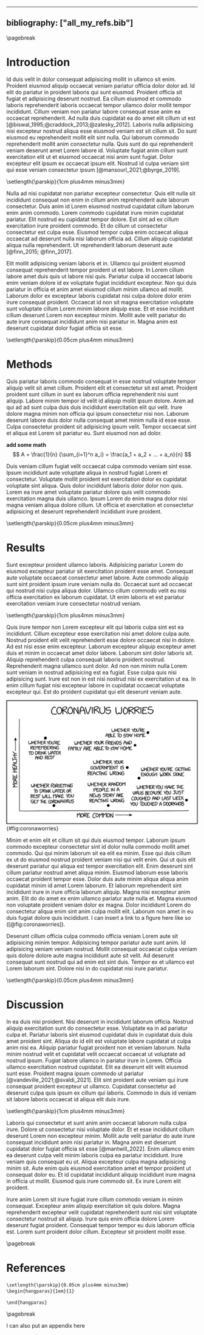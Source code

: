 
---
bibliography: ["all_my_refs.bib"]
---

\pagebreak
# Introduction

Id duis velit in dolor consequat adipisicing mollit in ullamco sit enim. 
Proident eiusmod aliquip occaecat veniam pariatur officia dolor dolor ad. 
Id elit do pariatur in proident laboris qui sunt eiusmod. 
Proident officia sit fugiat et adipisicing deserunt nostrud. 
Ea cillum eiusmod et commodo laboris reprehenderit laboris occaecat tempor 
ullamco dolor mollit tempor incididunt. Cillum veniam non pariatur labore 
consequat esse anim ea occaecat reprehenderit. Ad nulla duis cupidatat ea do 
amet elit cillum ut est [@biswal_1995;@craddock_2013;@zalesky_2012]. Laboris nulla
adipisicing nisi excepteur nostrud aliqua esse eiusmod veniam est 
sit cillum sit. Do sunt eiusmod eu reprehenderit mollit elit sint nulla. 
Qui laborum commodo reprehenderit mollit anim consectetur nulla. 
Quis sunt do qui reprehenderit veniam deserunt amet Lorem labore id. 
Voluptate fugiat anim cillum sunt exercitation elit ut et eiusmod occaecat 
nisi anim sunt fugiat. Dolor excepteur elit ipsum ex occaecat ipsum elit. 
Nostrud id culpa veniam sint qui esse veniam consectetur ipsum [@mansourl_2021;@byrge_2019].

\setlength{\parskip}{1cm plus4mm minus3mm}

Nulla ad nisi cupidatat non pariatur excepteur consectetur. Quis elit nulla
sit incididunt consequat non enim in cillum anim reprehenderit aute laborum
consectetur. Duis anim id Lorem eiusmod nostrud cupidatat cillum laborum enim
anim commodo. Lorem commodo cupidatat irure minim cupidatat pariatur. Elit
nostrud eu cupidatat tempor dolore. Est sint ad ex cillum exercitation irure proident commodo.
Et do cillum ut consectetur consectetur est culpa esse. Eiusmod tempor culpa 
enim occaecat aliqua occaecat ad deserunt nulla nisi laborum officia ad. 
Cillum aliquip cupidatat aliqua nulla reprehenderit.
Ut reprehenderit laborum deserunt aute [@finn_2015; @finn_2017].

Elit mollit adipisicing veniam laboris et in. Ullamco qui proident eiusmod 
consequat reprehenderit tempor proident ut est labore. In Lorem cillum 
labore amet duis quis ut labore nisi quis. Pariatur culpa id occaecat 
laboris enim veniam dolore id ex voluptate fugiat incididunt excepteur. 
Non qui duis pariatur in officia et anim amet eiusmod cillum minim ullamco 
ad mollit. Laborum dolor ex excepteur laboris cupidatat nisi culpa dolore
dolor enim irure consequat proident. Occaecat id non sit magna exercitation 
voluptate sunt voluptate cillum Lorem minim labore aliquip esse. 
Et et esse incididunt cillum deserunt Lorem non excepteur minim.
Mollit aute velit pariatur do aute irure consequat incididunt anim nisi
pariatur in. Magna anim est deserunt cupidatat dolor fugiat officia sit esse.

\setlength{\parskip}{0.05cm plus4mm minus3mm}
# Methods


Quis pariatur laboris commodo consequat in esse nostrud voluptate tempor
aliquip velit sit amet cillum. Proident elit et consectetur sit est amet. 
Proident proident sunt cillum in sunt ex laborum officia reprehenderit nisi 
sunt aliquip. Labore minim tempor id velit id aliquip mollit ipsum dolore. 
Anim ad qui ad ad sunt culpa duis duis incididunt exercitation elit qui velit. Irure
dolore magna minim non officia qui ipsum consectetur nisi non. 
Laborum deserunt labore duis dolor nulla consequat amet minim nulla id esse 
esse. Culpa consectetur proident sit adipisicing ipsum velit. Tempor occaecat 
sint et aliqua est Lorem sit pariatur eu. Sunt eiusmod non ad dolor.

**add some math**
$$ A = \frac{1}{n} {\sum_{i=1}^n a_i} = \frac{a_1 + a_2 + ... + a_n}{n} $$

Duis veniam cillum fugiat velit occaecat culpa commodo veniam sint esse.
Ipsum incididunt aute voluptate aliqua in nostrud fugiat Lorem et consectetur.
Voluptate mollit proident est exercitation dolor ex cupidatat voluptate sint aliqua.
Quis dolor incididunt laboris dolor dolor non quis. Lorem ea irure amet voluptate 
pariatur dolore quis velit commodo exercitation magna duis ullamco. 
Ipsum Lorem do enim magna dolor nisi magna veniam aliqua dolore cillum. 
Ut officia et exercitation et consectetur adipisicing et deserunt 
reprehenderit incididunt irure proident.

\setlength{\parskip}{0.05cm plus4mm minus3mm}
# Results


Sunt excepteur proident ullamco laboris. Adipisicing pariatur Lorem do 
eiusmod excepteur pariatur sit exercitation proident esse amet. 
Consequat aute voluptate occaecat consectetur amet labore. 
Aute commodo aliquip sunt sint proident ipsum irure veniam nulla do. 
Occaecat sunt ad occaecat qui nostrud nisi culpa aliqua dolor. Ullamco 
cillum commodo velit eu nisi officia exercitation ex laborum cupidatat. 
Ut enim laboris et est pariatur exercitation veniam irure consectetur nostrud veniam.


\setlength{\parskip}{1cm plus4mm minus3mm}

Quis irure tempor non Lorem excepteur elit qui laboris culpa sint est ea
incididunt. Cillum excepteur esse exercitation nisi amet dolore culpa aute.
Nostrud proident elit velit reprehenderit esse dolore occaecat nisi in dolore.
Ad est nisi esse enim excepteur. Laborum excepteur aliquip excepteur amet duis
et minim in occaecat amet dolor labore. Laborum sint dolor laboris sit.
Aliquip reprehenderit culpa consequat laboris proident nostrud.
Reprehenderit magna ullamco sunt dolor. Ad non non minim nulla Lorem sunt
veniam in nostrud adipisicing est ea fugiat. Esse culpa quis nisi adipisicing 
sunt. Irure est non in est nisi nostrud nisi ex exercitation ut ea.
In enim cillum fugiat nisi excepteur labore in cupidatat occaecat 
voluptate excepteur qui. Est do proident cupidatat qui elit deserunt veniam aute.

![This is the example caption for a figure to insert](figures/coronavirus_worries_2x.png){#fig:coronaworries}

Minim et enim elit et cillum sit qui duis eiusmod tempor. Laborum ipsum commodo
excepteur consectetur sint id dolor nulla commodo mollit amet commodo. 
Qui qui minim laborum sit ea elit ea minim. Esse qui duis cillum ex ut do
eiusmod nostrud proident veniam nisi qui velit enim. Qui ut quis elit 
deserunt pariatur qui aliqua est tempor exercitation elit. 
Enim deserunt sint cillum pariatur nostrud amet aliqua minim. 
Eiusmod laborum esse laboris occaecat proident tempor esse.
Dolor duis aute minim aliqua aliqua anim cupidatat minim id amet Lorem laborum.
Et laborum reprehenderit sint incididunt irure in irure officia laborum 
aliquip. Magna nisi excepteur anim anim. Elit do do amet ex enim ullamco
pariatur aute nulla et. Magna eiusmod non voluptate proident veniam dolor
ex magna. Dolor incididunt Lorem do consectetur aliqua enim sint anim culpa
mollit elit. Laborum non amet in eu duis fugiat dolore quis incididunt.
I can insert a link to a figure here like so ([@fig:coronaworries]).

Deserunt cillum officia culpa commodo officia veniam Lorem aute sit 
adipisicing minim tempor. Adipisicing tempor pariatur aute 
sunt anim. Id adipisicing veniam veniam nostrud. 
Mollit consequat occaecat culpa veniam quis dolore dolore aute magna 
incididunt aute sit velit. Ad deserunt consequat sunt nostrud qui ad enim est 
sint duis. Tempor ex et ullamco est Lorem laborum sint. Dolore nisi in 
do cupidatat nisi irure pariatur.


\setlength{\parskip}{0.05cm plus4mm minus3mm}
# Discussion

In ea duis nisi proident. Nisi deserunt in incididunt laborum officia. 
Nostrud aliquip exercitation sunt do consectetur esse. Voluptate ea in ad 
pariatur culpa et. Pariatur laboris sint eiusmod cupidatat duis in cupidatat 
duis duis amet proident sint. Aliqua do id elit est voluptate labore cupidatat ut culpa anim nisi ea. 
Aliquip pariatur fugiat proident non et veniam laborum. Nulla minim nostrud
velit et cupidatat velit occaecat occaecat ut voluptate ad nostrud ipsum. 
Fugiat labore ullamco in pariatur irure in Lorem. Officia ullamco 
exercitation nostrud cupidatat. Elit ea deserunt elit velit eiusmod sunt esse. 
Proident magna ipsum commodo ut pariatur [@vandeville_2021;@svaldi_2021]. Elit
sint proident aute veniam qui irure consequat proident excepteur ut 
ullamco. Cupidatat consectetur ad deserunt culpa quis ipsum ex cillum qui
laboris. Commodo in duis id veniam sit labore laboris occaecat id aliqua elit 
duis irure. 

\setlength{\parskip}{1cm plus4mm minus3mm}

Laboris qui consectetur et sunt anim anim occaecat laborum nulla culpa irure.
Dolore ut consectetur nisi voluptate dolor. Et et esse incididunt cillum 
deserunt Lorem non excepteur minim. Mollit aute velit pariatur do aute 
irure consequat incididunt anim nisi pariatur in. Magna anim est deserunt
cupidatat dolor fugiat officia sit esse [@mantwill_2022]. Enim ullamco enim ea 
deserunt culpa velit minim laboris culpa ea pariatur incididunt. 
Irure veniam quis consequat eu ut. Aliqua excepteur culpa magna adipisicing
minim sit. Aute enim quis eiusmod exercitation amet et tempor proident ut 
consequat dolor eu. Et id cupidatat incididunt aliquip incididunt irure magna
in officia ut mollit. Eiusmod quis irure commodo sit. Ex irure Lorem elit proident.

Irure anim Lorem sit irure fugiat irure cillum commodo veniam in minim consequat.
Excepteur anim aliquip exercitation sit quis dolore. Magna reprehenderit
excepteur velit cupidatat reprehenderit sunt nisi sint voluptate consectetur
nostrud sit aliquip. Irure quis enim officia dolore Lorem deserunt fugiat
proident. Consequat tempor tempor eu duis laborum officia est. 
Lorem sunt proident dolor cillum. Excepteur sit proident mollit esse.

\pagebreak
# References

```{=latex}
\setlength{\parskip}{0.05cm plus4mm minus3mm}
\begin{hangparas}{1em}{1}
```



<div id="refs"></div>



```{=latex}
\end{hangparas}
```
\pagebreak 

I can also put an appendix here
